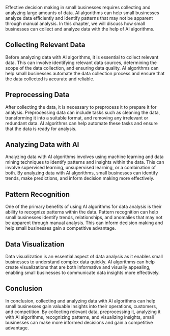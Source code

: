 
Effective decision making in small businesses requires collecting and analyzing large amounts of data. AI algorithms can help small businesses analyze data efficiently and identify patterns that may not be apparent through manual analysis. In this chapter, we will discuss how small businesses can collect and analyze data with the help of AI algorithms.

Collecting Relevant Data
------------------------

Before analyzing data with AI algorithms, it is essential to collect relevant data. This can involve identifying relevant data sources, determining the scope of the data collection, and ensuring data quality. AI algorithms can help small businesses automate the data collection process and ensure that the data collected is accurate and reliable.

Preprocessing Data
------------------

After collecting the data, it is necessary to preprocess it to prepare it for analysis. Preprocessing data can include tasks such as cleaning the data, transforming it into a suitable format, and removing any irrelevant or redundant data. AI algorithms can help automate these tasks and ensure that the data is ready for analysis.

Analyzing Data with AI
----------------------

Analyzing data with AI algorithms involves using machine learning and data mining techniques to identify patterns and insights within the data. This can involve supervised learning, unsupervised learning, or a combination of both. By analyzing data with AI algorithms, small businesses can identify trends, make predictions, and inform decision making more effectively.

Pattern Recognition
-------------------

One of the primary benefits of using AI algorithms for data analysis is their ability to recognize patterns within the data. Pattern recognition can help small businesses identify trends, relationships, and anomalies that may not be apparent through manual analysis. This can inform decision making and help small businesses gain a competitive advantage.

Data Visualization
------------------

Data visualization is an essential aspect of data analysis as it enables small businesses to understand complex data quickly. AI algorithms can help create visualizations that are both informative and visually appealing, enabling small businesses to communicate data insights more effectively.

Conclusion
----------

In conclusion, collecting and analyzing data with AI algorithms can help small businesses gain valuable insights into their operations, customers, and competition. By collecting relevant data, preprocessing it, analyzing it with AI algorithms, recognizing patterns, and visualizing insights, small businesses can make more informed decisions and gain a competitive advantage.
